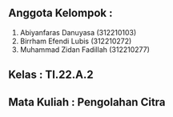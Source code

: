 ## Anggota Kelompok :
1. Abiyanfaras Danuyasa (312210103)
2. Birrham Efendi Lubis (312210272)
3. Muhammad Zidan Fadillah (312210277)
## Kelas : TI.22.A.2
## Mata Kuliah : Pengolahan Citra
